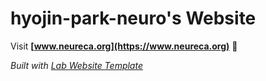 
# hyojin-park-neuro's Website

Visit **[www.neureca.org](https://www.neureca.org)** 🚀

_Built with [Lab Website Template](https://greene-lab.gitbook.io/lab-website-template-docs)_

